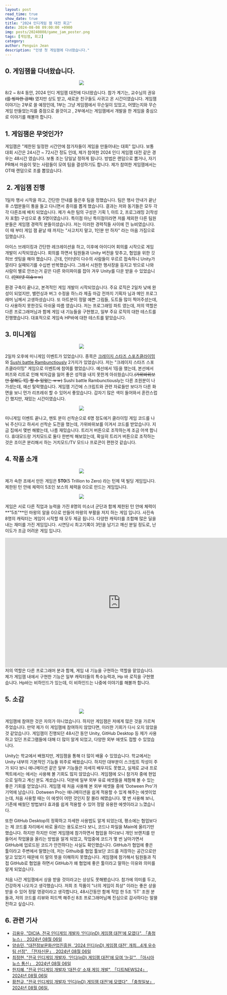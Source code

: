 ```yaml
---
layout: post
read_time: true
show_date: true
title: "2024 인디게임 잼 대전 회고"
date: 2024-08-08 09:00:00 +0900
img: posts/20240808/game_jam_poster.png
tags: [게임잼, 회고]
category:
author: Penguin Jean
description: "인생 첫 게임잼에 다녀왔습니다."
---
```


## 0. 게임잼을 다녀왔습니다.

<center><img src="./assets/img/posts/20240808/game_jam_ID_card.png"></center>

8/2 ~ 8/4 동안, 2024 인디 게임잼 대전에 다녀왔습니다. 참가 계기는, 교수님의  권유~~(를 빙자한 강제)~~ 였지만 상도 받고, 새로운 친구들도 사귀고 온 시간이였습니다.  게임잼 이야기는 2부로 쓸 예정인데, 1부는 그냥 게임잼에서 무슨일이 있었고, 어땠는지와 무슨 게임 만들었는지를 중점으로 쓸것이고 , 2부에서는 게임잼에서 개발을 한 게임을 중심으로 이야기를 해볼까 합니다.

## 1. 게임잼은 무엇인가?

게임잼은 "제한된 일정한 시간안에 참가자들이 게임을 만들어내는 대회" 입니다. 보통 대회 시간은 24시간 ~  72시간 정도 인데, 제가 참여한 2024 인디 게임잼 대전 같은 경우는 48시간 였습니다. 보통 조는 당일날 정하게 됩니다. 방법은 랜덤으로 뽑거나, 자기 PR해서 마음이 맞는 사람들이 모여 팀을 결성하기도 합니다. 제가 참여한 게임잼에서는  OT때 랜덤으로 조를 뽑았습니다.

##  2. 게임잼 진행

1일차 행사 시작을 하고, 간단한 안내를 들은후 팀을 정했습니다. 팀은 행사 안내가 끝난후 스탭분들이 통을 들고 다니면서 종이를 뽑게 했습니다. 결과는 저와 동기들은 모두 각각 다른조에 배치 되었습니다. 제가 속한 팀의 구성은 기획 1, 아트 2, 프로그래밍 2(작성자 포함)  구성으로 총 5명이였습니다. 특이점 아닌 특이점이라면 저를 제외한 다른 팀원분들은 게임잼 경력직 분들이셨습니다. 저는 이러한 경력직들 사이에 낀 뉴비였습니다. 이 때 부터 게임 잼 끝날 때 까지는 "사고치지 말고, 1인분 만 하자" 라는 마음 가짐으로 임했습니다.

아이스 브레이킹과 간단한 레크레이션을 하고, 이후에 아이디어 회의를 시작으로 게임 개발이 시작되었습니다. 회의를 하면서 팀원들과 Unity 버전을 맞추고, 협업을 위한 깃허브 셋팅을 해야 했습니다. 근데, 인터넷이 다수의 사람들이 우르르 접속하니 Unity가 깔리다 실패되기를 수십번 반복했습니다. 그래서 시원한 행사장을 등지고 밖으로 나와 사람이 별로 안쓰는거 같은 다른 와이파이를 잡아 겨우 Unity를 다운 받을 수 있었습니다. ~~(인터넷 이슈ㅠㅠ)~~ 

환경 구축이 끝나고, 본격적인 게임 개발이 시작되었습니다. 주요 로직은 2일차 낮에 완성이 되었지만, 밸런싱과 버그 수정을 하느라 제출 마감 전까지 기획자 님과 메인 프로그래머 님께서 고생하셨습니다. 또 아트분이 정말 예쁜 그림들, 도트들 많이 찍어주셨는데, 다 사용하지 못한것도 아쉬울 따름 였습니다. 저는 프로그래밍 파트 였는데, 저의 역할은 다른 프로그래머님과 함께 게임 내 기능들을 구현했고,  일부 주요 로직의 대한 테스트를 진행했습니다. 대표적으로 게임속 HP바에 대한 테스트를 맡았습니다. 

## 3. 미니게임

<center><img src="./assets/img/posts/20240808/game_jam_minigames_play.png"></center>

2일차 오후에 미니게임 이벤트가 있었습니다. 종목은 [크레이지 스타즈 스포츠클라이밍](https://store.nintendo.co.kr/70010000084182)와 [Sushi battle Rambunctiously](https://store.nintendo.co.kr/70010000076985) 2가지가 있었습니다. 저는 "크레이지 스타즈 스포츠클라이밍" 게임으로 이벤트에 참여를 했었습니다. 예선에서 1등을 했는데, 본선에서 퍼즈와 리트로 인해 박자감을 잃어 좋은 성적을 내지 못한게 아쉬웠습니다.~~(가위바위보만 잘해도 1등 할 수 있었는 ㅠㅠ)~~  Sushi battle Rambunctiously는 다른 조원분이 나가셨는데, 예선 탈락했습니다. 게임잼 기간에 스크립트와 관련 자료들만  보다가 다른 화면을 보니 먼가 리프레쉬 할 수 있어서 좋았습니다. 갑자기 많은 색이 들어와서 혼란스럽긴 했지만, 재밌는 시간이였습니다.

<center><img src="./assets/img/posts/20240808/game_jam_minigames_NS_giftcode.png"></center>

미니게임 이벤트 끝나고, 멘토 분이 선착순으로 6명 정도에거 클라이밍 게임 코드를 나눠 주신다고 하셔서 선착순 도전을 했는데, 가위바위보를 이겨서 코드를 받았습니다. 지금 집에서 몇번 해봤는데, 나름 재밌습니다. 트리거 버튼으로 조작하는게 조금 어색 합니다. 휴대모드랑 거치모드로 둘다 한번씩 해보았는데, 확실히 트리거 버튼으로 조작하는것은 조이콘 분리해서 하는 거치모드/TV 모드나 프로콘이 편한것 같습니다.

## 4. 작품 소개

<center><img src="./assets/img/posts/20240808/5T_start.png"></center>

제가 속한 조에서 만든 게임은 **5T0**(5 Trillion to Zero) 라는 턴제 덱 빌딩 게임입니다. 제한된 턴 안에 체력이 5조인 보스의 체력을 0으로 만드는 게임입니다. 

<center><img src="./assets/img/posts/20240808/5T_character_pick.png"></center>

게임은 서로 다른 직업과 능력을 가진 8명의 미소녀 군단과 함께 제한된 턴 안에 체력이 **"5조"**인 마왕의 알을 0으로 만들어 마왕의 부활을 저지 하는 게임 입니다. 사진속 8명의 캐릭터는 게임이 시작할 때 모두 제공 됩니다. 다양한 캐릭터를 조합해 많은 딜을 내는 재미를 가진  게임입니다. 시연당시 최고기록이 3턴을 남기고 깨신 분일 정도로, 난이도가 조금 어려운 게임 입니다.
<center><iframe width="760" height="427.5" src="https://www.youtube-nocookie.com/embed/-gJyXoYZpOk?si=3FrGxMxJhSXuVwgB" title="5T Demonstration video" frameborder="0" allow="accelerometer; autoplay; clipboard-write; encrypted-media; gyroscope; picture-in-picture; web-share" referrerpolicy="strict-origin-when-cross-origin" allowfullscreen></iframe></center>
저의 역할은 다른 프로그래머 분과 함께, 게임 내 기능을 구현하는 역할을 맡았습니다. 제가 게임잼 내에서 구현한 기능은 일부 캐릭터들의 특수능력과, Hp 바 로직을 구현했습니다. Hp바는 비하인드가 있는데, 이 비하인드는 나중에 이야기를 해볼까 합니다.

## 5. 소감

<center><img src="./assets/img/posts/20240808/game_jam_award.png"></center>

게임잼에 참여한 것은 자의가 아니었습니다. 하지만 게임잼은 저에게 많은 것을 가르쳐 주었습니다. 만약 제가 이 게임잼에 참여하지 않았다면, 이러한 기회가 다시 오지 않았을 것 같았습니다. 게임잼이 진행되던 48시간 동안 Unity, GitHub Desktop 등 제가 사용하고 있던 프로그램들에 대해 더 많이 알게 되었고, 다양한 외부 에셋도 접할 수 있었습니다.

Unity는 학교에서 배웠지만, 게임잼을 통해 더 많이 배울 수 있었습니다. 학교에서는 Unity 내부의 기본적인 기능들 위주로 배웠습니다. 하지만 대부분이 스크립트 작성이 주가 되다 보니 애니메이션 같은 일부 기능들은 자세히 배우지도 못했고, 실제로 교내 프로젝트에서는 에서는 사용해 볼 기회도 많지 않았습니다. 게임잼에 오니 참가자 중에 현업으로 일하고 계신 분도 계셨습니다. 덕분에 일부 외부 유료 에셋들을 체험해 볼 수 있는 좋은 기회를 얻었습니다. 게임잼 때 처음 사용해 본 외부 에셋들 중에 'Dotween Pro'가 기억에 남습니다. Dotween Pro는 애니메이션을 쉽게 적용할 수 있게 해주는 에셋이었는데, 처음 사용할 때는 이 에셋이 어떤 것인지 잘 몰라 헤맸습니다. 몇 번 사용해 보니, 기존에 배웠던 방법보다 효과를 쉽게 적용할 수 있어 정말 유용한 에셋이라고 느꼈습니다.

또한 GitHub Desktop의 정확하고 자세한 사용법도 알게 되었는데, 평소에는 협업보다는 제 코드를 자리에서  바로 올리는 용도로쓰다 보니, 코드나 파일을 Main에 올리기만 했습니다. 하지만 하지만 이번 게임잼에 참가하면서 협업을 하다보니 개인 브랜치를 만들어서 작업물을 올리는 방법을 알게 되었고, 작업중에 코드가 몇 번 날아가면서 GitHub에 업로드된 코드가 안전하다는 사실도 확인했습니다.  GitHub가 협업에 좋은 툴이라고 주변에서 말했는데, 저는 Githuib를 협업 툴보단 코드를 저장하는 공간으로만 알고 있었기 때문에 이 말의 뜻을 이해하지 못했습니다. 게임잼에 참가해서 팀원들과 직접 GitHub로 협업을 하면서 GitHub가 왜 협업에 좋은 툴이라고 말하는 이유와 의미를 알게 되었습니다. 

처음 나간 게임잼에서 상을 받을 것이라고는 상상도 못해봤습니다. 참가에 의미를 두고, 건강하게 나오자고 생각했습니다. 저희 조 작품이 "너의 게임이 최상" 이라는 좋은 상을 받을 수 있어 정말 영광이라고 생각합니다, 48시간동안 함께 작업 한 5조 '5T' 조원 분들과, 저의 코드를 리뷰와 피드백 해주신  8조 프로그래머님꼐 진심으로 감사하다는 말믈 전하고 싶습니다.

## 6. 관련 기사
- [김용우, "DICIA, 전국 인디게임 개발자 ‘인디(inD) 게임잼 대전’에 모였다", 「충청뉴스」, 2024년 08월 06일](https://www.ccnnews.co.kr/news/articleView.html?idxno=343295)
- [양승민, "대전정보문화산업진흥원, '2024 인디(inD) 게임잼 대전' 개최…4개 우수팀 선정", 「전자신문」, 2024년 08월 06일](https://www.etnews.com/20240806000168)
- [최정현, "전국 인디게임 개발자, ‘인디(inD) 게임잼 대전’에 모여 ‘눈길’", 「아시아 뉴스 통신」, 2024년 08월 06일](https://m.anewsa.com/article_sub3.php?number=2927927)
- [한지혜, "전국 인디게임 개발자 '대전·0' 소재 게임 개발", 「디트NEWS24」, 2024년 08월 06일](https://www.dtnews24.com/news/articleView.html?idxno=776472)
- [황천규, "전국 인디게임 개발자 ‘인디(inD) 게임잼 대전’에 모였다", 「충청일보」, 2024년 08월 06일.](https://www.dailycc.net/news/articleView.html?idxno=798574)